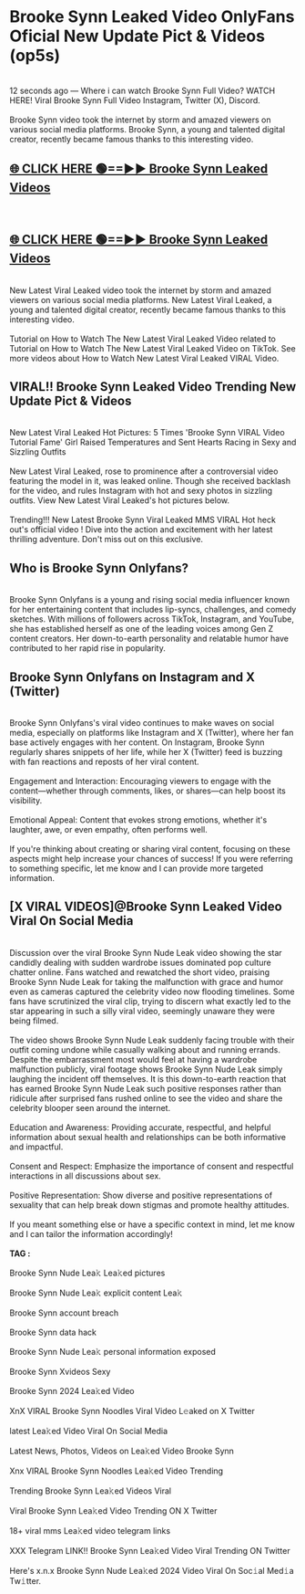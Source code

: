 # Brooke Synn Leaked Video OnlyFans Oficial New Update Pict & Videos (op5s)
<br>
12 seconds ago — Where i can watch Brooke Synn Full Video? WATCH HERE! Viral Brooke Synn Full Video Instagram, Twitter (X), Discord.
<br><br>
Brooke Synn video took the internet by storm and amazed viewers on various social media platforms. Brooke Synn, a young and talented digital creator, recently became famous thanks to this interesting video.
<br>
<h2><a href="https://play.trustnlinepharmacy.us?title=Brooke_Synn">🌐 CLICK HERE 🟢==►► Brooke Synn Leaked Videos</a></h2>
<br>
<h2><a href="https://play.trustnlinepharmacy.us?title=Brooke_Synn">🌐 CLICK HERE 🟢==►► Brooke Synn Leaked Videos</a></h2>
<br>
New Latest Viral Leaked video took the internet by storm and amazed viewers on various social media platforms. New Latest Viral Leaked, a young and talented digital creator, recently became famous thanks to this interesting video.
<br><br>
Tutorial on How to Watch The New Latest Viral Leaked Video related to Tutorial on How to Watch The New Latest Viral Leaked Video on TikTok. See more videos about How to Watch New Latest Viral Leaked VIRAL Video.
<br>
<h2>VIRAL!! Brooke Synn Leaked Video Trending New Update Pict & Videos</h2>
<br>
New Latest Viral Leaked Hot Pictures: 5 Times 'Brooke Synn VIRAL Video Tutorial Fame' Girl Raised Temperatures and Sent Hearts Racing in Sexy and Sizzling Outfits
<br><br>
New Latest Viral Leaked, rose to prominence after a controversial video featuring the model in it, was leaked online. Though she received backlash for the video, and rules Instagram with hot and sexy photos in sizzling outfits. View New Latest Viral Leaked's hot pictures below.
<br><br>
Trending!!! New Latest Brooke Synn Viral Leaked MMS VIRAL Hot heck out's official video ! Dive into the action and excitement with her latest thrilling adventure. Don't miss out on this exclusive.
<br>
<h2>Who is Brooke Synn Onlyfans?</h2>
<br>
Brooke Synn Onlyfans is a young and rising social media influencer known for her entertaining content that includes lip-syncs, challenges, and comedy sketches. With millions of followers across TikTok, Instagram, and YouTube, she has established herself as one of the leading voices among Gen Z content creators. Her down-to-earth personality and relatable humor have contributed to her rapid rise in popularity.
<br>
<h2>Brooke Synn Onlyfans on Instagram and X (Twitter)</h2>
<br>
Brooke Synn Onlyfans's viral video continues to make waves on social media, especially on platforms like Instagram and X (Twitter), where her fan base actively engages with her content. On Instagram, Brooke Synn regularly shares snippets of her life, while her X (Twitter) feed is buzzing with fan reactions and reposts of her viral content.
<br><br>
Engagement and Interaction: Encouraging viewers to engage with the content—whether through comments, likes, or shares—can help boost its visibility.
<br><br>
Emotional Appeal: Content that evokes strong emotions, whether it's laughter, awe, or even empathy, often performs well.
<br><br>
If you're thinking about creating or sharing viral content, focusing on these aspects might help increase your chances of success! If you were referring to something specific, let me know and I can provide more targeted information.
<br>
<h2>[X VIRAL VIDEOS]@Brooke Synn Leaked Video Viral On Social Media</h2>
<br>
Discussion over the viral Brooke Synn Nude Leak video showing the star candidly dealing with sudden wardrobe issues dominated pop culture chatter online. Fans watched and rewatched the short video, praising Brooke Synn Nude Leak for taking the malfunction with grace and humor even as cameras captured the celebrity video now flooding timelines. Some fans have scrutinized the viral clip, trying to discern what exactly led to the star appearing in such a silly viral video, seemingly unaware they were being filmed.
<br><br>
The video shows Brooke Synn Nude Leak suddenly facing trouble with their outfit coming undone while casually walking about and running errands. Despite the embarrassment most would feel at having a wardrobe malfunction publicly, viral footage shows Brooke Synn Nude Leak simply laughing the incident off themselves. It is this down-to-earth reaction that has earned Brooke Synn Nude Leak such positive responses rather than ridicule after surprised fans rushed online to see the video and share the celebrity blooper seen around the internet.
<br><br>
Education and Awareness: Providing accurate, respectful, and helpful information about sexual health and relationships can be both informative and impactful.
<br><br>
Consent and Respect: Emphasize the importance of consent and respectful interactions in all discussions about sex.
<br><br>
Positive Representation: Show diverse and positive representations of sexuality that can help break down stigmas and promote healthy attitudes.
<br><br>
If you meant something else or have a specific context in mind, let me know and I can tailor the information accordingly!
<br><br>
<strong>TAG :</strong>
<br><br>
Brooke Synn Nude Lea𝚔 Lea𝚔ed pictures
<br><br>
Brooke Synn Nude Lea𝚔 explicit content Lea𝚔
<br><br>
Brooke Synn account breach
<br><br>
Brooke Synn data hack
<br><br>
Brooke Synn Nude Lea𝚔 personal information exposed
<br><br>
Brooke Synn Xvideos Sexy
<br><br>
Brooke Synn 2024 Lea𝚔ed Video
<br><br>
XnX VIRAL Brooke Synn Noodles Viral Video L𝚎aked on X Twitter
<br><br>
latest Lea𝚔ed Video Viral On Social Media
<br><br>
Latest News, Photos, Videos on Lea𝚔ed Video Brooke Synn
<br><br>
Xnx VIRAL Brooke Synn Noodles Lea𝚔ed Video Trending
<br><br>
Trending Brooke Synn Lea𝚔ed Videos Viral
<br><br>
Viral Brooke Synn Lea𝚔ed Video Trending ON X Twitter
<br><br>
18+ viral mms Lea𝚔ed video telegram links
<br><br>
XXX Telegram LINK!! Brooke Synn Lea𝚔ed Video Viral Trending ON Twitter
<br><br>
Here's x.n.x Brooke Synn Nude Lea𝚔ed 2024 Video Viral On Soc𝚒al Med𝚒a Tw𝚒tter.